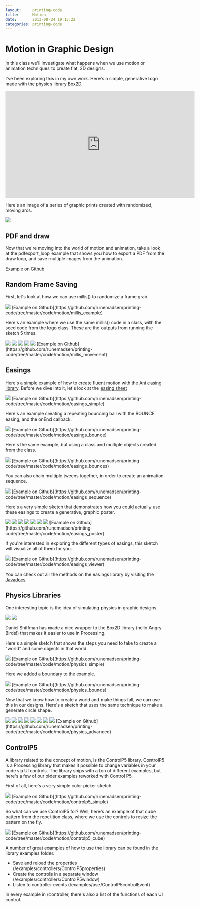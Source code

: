 ```yaml
---
layout:     printing-code
title:      Motion
date:       2013-08-24 19:15:22
categories: printing-code
---
```


Motion in Graphic Design
========================

In this class we'll investigate what happens when we use motion or animation techniques to create flat, 2D designs.

I've been exploring this in my own work. Here's a simple, generative logo made with the physics library Box2D.

<iframe src="http://player.vimeo.com/video/9513121?title=0&amp;byline=0&amp;portrait=0" width="600" height="338" frameborder="0" data-slideshow="self"> </iframe>

Here's an image of a series of graphic prints created with randomized, moving arcs.

<img src="{% asset_path printing-code/motion/tiny_artist1_small.jpg %}" data-slideshow="{% asset_path printing-code/motion/tiny_artist1.jpg %}" />


PDF and draw
------------

Now that we're moving into the world of motion and animation, take a look at the pdfexport_loop example that shows you how to export a PDF from the draw loop, and save multiple images from the animation.

[Example on Github](https://github.com/runemadsen/printing-code/tree/master/framework/pdfexport_loop)


Random Frame Saving
-------------------

First, let's look at how we can use millis() to randomize a frame grab.

<img src="{% asset_path printing-code/motion/millis_example_small.jpg %}" data-slideshow="{% asset_path printing-code/motion/millis_example.png %}" />
[Example on Github](https://github.com/runemadsen/printing-code/tree/master/code/motion/millis_example)

Here's an example where we use the same millis() code in a class, with the seed code from the logo class. These are the outputs from running the sketch 5 times.

<img src="{% asset_path printing-code/motion/millis_movement1_small.jpg %}" data-slideshow="{% asset_path printing-code/motion/millis_movement1.png %}" />

<img src="{% asset_path printing-code/motion/millis_movement2_small.jpg %}" data-slideshow="{% asset_path printing-code/motion/millis_movement2.png %}" />

<img src="{% asset_path printing-code/motion/millis_movement3_small.jpg %}" data-slideshow="{% asset_path printing-code/motion/millis_movement3.png %}" />

<img src="{% asset_path printing-code/motion/millis_movement4_small.jpg %}" data-slideshow="{% asset_path printing-code/motion/millis_movement4.png %}" />

<img src="{% asset_path printing-code/motion/millis_movement5_small.jpg %}" data-slideshow="{% asset_path printing-code/motion/millis_movement5.png %}" />
[Example on Github](https://github.com/runemadsen/printing-code/tree/master/code/motion/millis_movement)


Easings
-------

Here's a simple example of how to create fluent motion with the [Ani easing library](http://www.looksgood.de/libraries/Ani/). Before we dive into it, let's look at the [easing sheet](http://www.looksgood.de/libraries/Ani/Ani_Cheat_Sheet.pdf)

<img src="{% asset_path printing-code/motion/easings_simple_small.jpg %}" data-slideshow="{% asset_path printing-code/motion/easings_simple.png %}" />
[Example on Github](https://github.com/runemadsen/printing-code/tree/master/code/motion/easings_simple)

Here's an example creating a repeating bouncing ball with the BOUNCE easing, and the onEnd callback.

<img src="{% asset_path printing-code/motion/easings_bounce_small.jpg %}" data-slideshow="{% asset_path printing-code/motion/easings_bounce.png %}" />
[Example on Github](https://github.com/runemadsen/printing-code/tree/master/code/motion/easings_bounce)

Here's the same example, but using a class and multiple objects created from the class.

<img src="{% asset_path printing-code/motion/easings_bounces_small.jpg %}" data-slideshow="{% asset_path printing-code/motion/easings_bounces.png %}" />
[Example on Github](https://github.com/runemadsen/printing-code/tree/master/code/motion/easings_bounces)

You can also chain multiple tweens together, in order to create an animation sequence. 

<img src="{% asset_path printing-code/motion/easings_bounce_small.jpg %}" data-slideshow="{% asset_path printing-code/motion/easings_bounce.png %}" />
[Example on Github](https://github.com/runemadsen/printing-code/tree/master/code/motion/easings_sequence)

Here's a very simple sketch that demonstrates how you could actually use these easings to create a generative, graphic poster.

<img src="{% asset_path printing-code/motion/easings_poster1_small.jpg %}" data-slideshow="{% asset_path printing-code/motion/easings_poster1.png %}" />

<img src="{% asset_path printing-code/motion/easings_poster2_small.jpg %}" data-slideshow="{% asset_path printing-code/motion/easings_poster2.png %}" />

<img src="{% asset_path printing-code/motion/easings_poster3_small.jpg %}" data-slideshow="{% asset_path printing-code/motion/easings_poster3.png %}" />

<img src="{% asset_path printing-code/motion/easings_poster4_small.jpg %}" data-slideshow="{% asset_path printing-code/motion/easings_poster4.png %}" />

<img src="{% asset_path printing-code/motion/easings_poster5_small.jpg %}" data-slideshow="{% asset_path printing-code/motion/easings_poster5.png %}" />

<img src="{% asset_path printing-code/motion/easings_poster6_small.jpg %}" data-slideshow="{% asset_path printing-code/motion/easings_poster6.png %}" />

<img src="{% asset_path printing-code/motion/easings_poster7_small.jpg %}" data-slideshow="{% asset_path printing-code/motion/easings_poster7.png %}" />
[Example on Github](https://github.com/runemadsen/printing-code/tree/master/code/motion/easings_poster)

If you're interested in exploring the different types of easings, this sketch will visualize all of them for you.

<img src="{% asset_path printing-code/motion/easings_viewer_small.jpg %}" data-slideshow="{% asset_path printing-code/motion/easings_viewer.png %}" />
[Example on Github](https://github.com/runemadsen/printing-code/tree/master/code/motion/easings_viewer)

You can check out all the methods on the easings library by visiting the [Javadocs](http://www.looksgood.de/libraries/Ani/reference/index.html)


Physics Libraries
-----------------

One interesting topic is the idea of simulating physics in graphic designs.

<img src="{% asset_path printing-code/form/rand_random1_small.jpg %}" data-slideshow="{% asset_path printing-code/form/rand_random1.jpg %}" />

<img src="{% asset_path printing-code/form/rand_random2_small.jpg %}" data-slideshow="{% asset_path printing-code/form/rand_random2.jpg %}" />

Daniel Shiffman has made a nice wrapper to the Box2D library (hello Angry Birds!) that makes it easier to use in Processing.

Here's a simple sketch that shows the steps you need to take to create a "world" and some objects in that world.

<img src="{% asset_path printing-code/motion/physics_simple_small.jpg %}" data-slideshow="{% asset_path printing-code/motion/physics_simple.png %}" />
[Example on Github](https://github.com/runemadsen/printing-code/tree/master/code/motion/physics_simple)

Here we added a boundary to the example.

<img src="{% asset_path printing-code/motion/physics_bounds_small.jpg %}" data-slideshow="{% asset_path printing-code/motion/physics_bounds.png %}" />
[Example on Github](https://github.com/runemadsen/printing-code/tree/master/code/motion/physics_bounds)

Now that we know how to create a world and make things fall, we can use this in our designs. Here's a sketch that uses the same technique to make a generate circle shape.

<img src="{% asset_path printing-code/motion/physics_advanced1_small.jpg %}" data-slideshow="{% asset_path printing-code/motion/physics_advanced1.png %}" />

<img src="{% asset_path printing-code/motion/physics_advanced2_small.jpg %}" data-slideshow="{% asset_path printing-code/motion/physics_advanced2.png %}" />

<img src="{% asset_path printing-code/motion/physics_advanced3_small.jpg %}" data-slideshow="{% asset_path printing-code/motion/physics_advanced3.png %}" />

<img src="{% asset_path printing-code/motion/physics_advanced4_small.jpg %}" data-slideshow="{% asset_path printing-code/motion/physics_advanced4.png %}" />

<img src="{% asset_path printing-code/motion/physics_advanced5_small.jpg %}" data-slideshow="{% asset_path printing-code/motion/physics_advanced5.png %}" />

<img src="{% asset_path printing-code/motion/physics_advanced6_small.jpg %}" data-slideshow="{% asset_path printing-code/motion/physics_advanced6.png %}" />

<img src="{% asset_path printing-code/motion/physics_advanced7_small.jpg %}" data-slideshow="{% asset_path printing-code/motion/physics_advanced7.png %}" />

<img src="{% asset_path printing-code/motion/physics_advanced8_small.jpg %}" data-slideshow="{% asset_path printing-code/motion/physics_advanced8.png %}" />
[Example on Github](https://github.com/runemadsen/printing-code/tree/master/code/motion/physics_advanced)


ControlP5
---------

A library related to the concept of motion, is the ControlP5 library. ControlP5 is a Processing library that makes it possible to change variables in your code via UI controls. The library ships with a ton of different examples, but here's a few of our older examples reworked with Control P5.

First of all, here's a very simple color picker sketch.

<img src="{% asset_path printing-code/motion/controlp5_simple_small.jpg %}" data-slideshow="{% asset_path printing-code/motion/controlp5_simple.jpg %}" />
[Example on Github](https://github.com/runemadsen/printing-code/tree/master/code/motion/controlp5_simple)

So what can we use ControlP5 for? Well, here's an example of that cube pattern from the repetition class, where we use the controls to resize the pattern on the fly.

<img src="{% asset_path printing-code/motion/controlp5_cube_small.jpg %}" data-slideshow="{% asset_path printing-code/motion/controlp5_cube.jpg %}" />
[Example on Github](https://github.com/runemadsen/printing-code/tree/master/code/motion/controlp5_cube)

A number of great examples of how to use the library can be found in the library examples folder.

* Save and reload the properties (/examples/controllers/ControlP5properties)
* Create the controls in a separate window (/examples/controllers/ControlP5window)
* Listen to controller events (/examples/use/ControlP5controlEvent)

In every example in /controller, there's also a list of the functions of each UI control.



